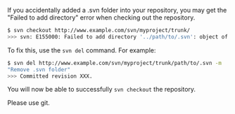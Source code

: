 If you accidentally added a .svn folder into your repository, you may get the "Failed to add directory" error when checking out the repository.

```bash
$ svn checkout http://www.example.com/svn/myproject/trunk/
>>> svn: E155000: Failed to add directory '../path/to/.svn': object of the same name as the administrative directory
```

To fix this, use the `svn del` command. For example:

```bash
$ svn del http://www.example.com/svn/myproject/trunk/path/to/.svn -m
"Remove .svn folder"
>>> Committed revision XXX.
```

You will now be able to successfully `svn checkout` the repository.

Please use git.